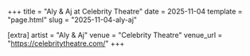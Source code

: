 +++
title = "Aly & Aj at Celebrity Theatre"
date = 2025-11-04
template = "page.html"
slug = "2025-11-04-aly-aj"

[extra]
artist = "Aly & Aj"
venue = "Celebrity Theatre"
venue_url = "https://celebritytheatre.com/"
+++
